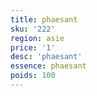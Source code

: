 ```yaml
---
title: phaesant
sku: '222'
region: asie
price: '1'
desc: 'phaesant'
essence: phaesant
poids: 100
---
```


